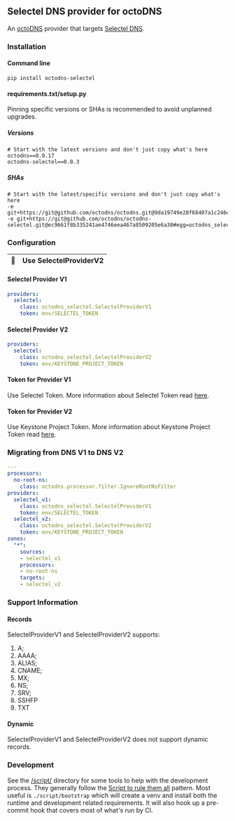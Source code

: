 ## Selectel DNS provider for octoDNS

An [octoDNS](https://github.com/octodns/octodns/) provider that targets [Selectel DNS](https://selectel.ru/en/services/additional/dns/).

### Installation

#### Command line

```
pip install octodns-selectel
```

#### requirements.txt/setup.py

Pinning specific versions or SHAs is recommended to avoid unplanned upgrades.

##### Versions

```
# Start with the latest versions and don't just copy what's here
octodns==0.9.17
octodns-selectel==0.0.3
```

##### SHAs

```
# Start with the latest/specific versions and don't just copy what's here
-e git+https://git@github.com/octodns/octodns.git@9da19749e28f68407a1c246dfdf65663cdc1c422#egg=octodns
-e git+https://git@github.com/octodns/octodns-selectel.git@ec9661f8b335241ae4746eea467a8509205e6a30#egg=octodns_selectel
```

### Configuration

| :memo:        | Use SelectelProviderV2  |
|---------------|:------------------------|

#### Selectel Provider V1

```yaml
providers:
  selectel:
    class: octodns_selectel.SelectelProviderV1
    token: env/SELECTEL_TOKEN
```

#### Selectel Provider V2

```yaml
providers:
  selectel:
    class: octodns_selectel.SelectelProviderV2
    token: env/KEYSTONE_PROJECT_TOKEN
```

#### Token for Provider V1

Use Selectel Token.
More information about Selectel Token read [here](https://developers.selectel.com/docs/control-panel/authorization/#selectel-token-api-key).

#### Token for Provider V2

Use Keystone Project Token.
More information about Keystone Project Token read [here](https://developers.selectel.com/docs/control-panel/authorization/#project-token).

### Migrating from DNS V1 to DNS V2

```yaml
---
processors:
  no-root-ns:
    class: octodns.processor.filter.IgnoreRootNsFilter
providers:
  selectel_v1:
    class: octodns_selectel.SelectelProviderV1
    token: env/SELECTEL_TOKEN
  selectel_v2:
    class: octodns_selectel.SelectelProviderV2
    token: env/KEYSTONE_PROJECT_TOKEN
zones: 
  "*":
    sources:
    - selectel_v1
    processors:
    - no-root-ns
    targets:
    - selectel_v2
```

### Support Information

#### Records

SelectelProviderV1 and SelectelProviderV2 supports:

1. A;
2. AAAA;
3. ALIAS;
4. CNAME;
5. MX;
6. NS;
7. SRV;
8. SSHFP
9. TXT

#### Dynamic

SelectelProviderV1 and SelectelProviderV2 does not support dynamic records.

### Development

See the [/script/](/script/) directory for some tools to help with the development process. They generally follow the [Script to rule them all](https://github.com/github/scripts-to-rule-them-all) pattern. Most useful is `./script/bootstrap` which will create a venv and install both the runtime and development related requirements. It will also hook up a pre-commit hook that covers most of what's run by CI.
